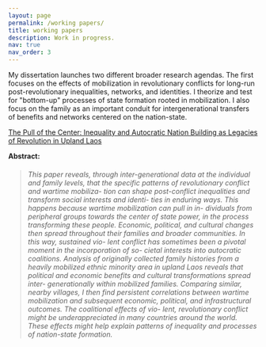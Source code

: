 ```yaml
---
layout: page
permalink: /working papers/
title: working papers
description: Work in progress.
nav: true
nav_order: 3
---
```


My dissertation launches two different broader research agendas. The first focuses on the effects of mobilization in revolutionary conflicts for long-run post-revolutionary inequalities, networks, and identities. I theorize and test for "bottom-up" processes of state formation rooted in mobilization. I also focus on the family as an important conduit for intergenerational transfers of benefits and networks centered on the nation-state. 

[The Pull of the Center: Inequality and Autocratic Nation Building as Legacies of Revolution in Upland Laos](/assets/pdf/TPOC_final.pdf)

**Abstract:**

> ###### This paper reveals, through inter-generational data at the individual and family levels, that the specific patterns of revolutionary conflict and wartime mobiliza- tion can shape post-conflict inequalities and transform social interests and identi- ties in enduring ways. This happens because wartime mobilization can pull in in- dividuals from peripheral groups towards the center of state power, in the process transforming these people. Economic, political, and cultural changes then spread throughout their families and broader communities. In this way, sustained vio- lent conflict has sometimes been a pivotal moment in the incorporation of so- cietal interests into autocratic coalitions. Analysis of originally collected family histories from a heavily mobilized ethnic minority area in upland Laos reveals that political and economic benefits and cultural transformations spread inter- generationally within mobilized families. Comparing similar, nearby villages, I then find persistent correlations between wartime mobilization and subsequent economic, political, and infrastructural outcomes. The coalitional effects of vio- lent, revolutionary conflict might be underappreciated in many countries around the world. These effects might help explain patterns of inequality and processes of nation-state formation.
>
> 
